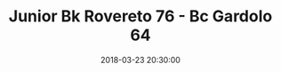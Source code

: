 ---
title: Junior Bk Rovereto 76 - Bc Gardolo 64
date: 2018-03-23 20:30:00
squadra-a: Junior Bk Rovereto
punteggio-a: 64
squadra-b: Bc Gardolo
punteggio-b: 76
partite/squadra: promozione-17-18
luogo: SCUOLA M. ""D. CHIESA""
categoria: promozione
---
